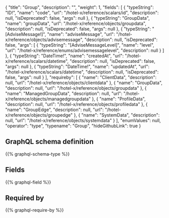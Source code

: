 {
  "title": "Group",
  "description": "",
  "weight": 1,
  "fields": [
    {
      "typeString": "ID!",
      "name": "code",
      "url": "/hotel-x/reference/scalars/id",
      "description": null,
      "isDeprecated": false,
      "args": null
    },
    {
      "typeString": "GroupData",
      "name": "groupData",
      "url": "/hotel-x/reference/objects/groupdata",
      "description": null,
      "isDeprecated": false,
      "args": null
    },
    {
      "typeString": "[AdviseMessage!]",
      "name": "adviseMessage",
      "url": "/hotel-x/reference/objects/advisemessage",
      "description": null,
      "isDeprecated": false,
      "args": [
        {
          "typeString": "[AdviseMessageLevel]",
          "name": "level",
          "url": "/hotel-x/reference/enums/advisemessagelevel",
          "description": null
        }
      ]
    },
    {
      "typeString": "DateTime!",
      "name": "createdAt",
      "url": "/hotel-x/reference/scalars/datetime",
      "description": null,
      "isDeprecated": false,
      "args": null
    },
    {
      "typeString": "DateTime!",
      "name": "updatedAt",
      "url": "/hotel-x/reference/scalars/datetime",
      "description": null,
      "isDeprecated": false,
      "args": null
    }
  ],
  "requireby": [
    {
      "name": "ClientData",
      "description": null,
      "url": "/hotel-x/reference/objects/clientdata"
    },
    {
      "name": "GroupData",
      "description": null,
      "url": "/hotel-x/reference/objects/groupdata"
    },
    {
      "name": "ManagedGroupData",
      "description": null,
      "url": "/hotel-x/reference/objects/managedgroupdata"
    },
    {
      "name": "ProfileData",
      "description": null,
      "url": "/hotel-x/reference/objects/profiledata"
    },
    {
      "name": "GroupEdge",
      "description": null,
      "url": "/hotel-x/reference/objects/groupedge"
    },
    {
      "name": "SystemData",
      "description": null,
      "url": "/hotel-x/reference/objects/systemdata"
    }
  ],
  "enumValues": null,
  "operator": "type",
  "typename": "Group",
  "hideGithubLink": true
}
## GraphQL schema definition

{{% graphql-schema-type %}}

## Fields

{{% graphql-field %}}

## Required by

{{% graphql-require-by %}}
